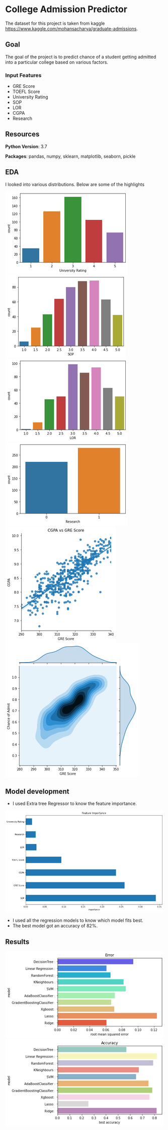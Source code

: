 # College Admission Predictor
The dataset for this project is taken from kaggle https://www.kaggle.com/mohansacharya/graduate-admissions.

## Goal
The goal of the project is to predict chance of a student getting admitted into a particular college based on various factors.

### Input Features
* GRE Score
* TOEFL Score
* University Rating
* SOP
* LOR
* CGPA
* Research


## Resources
**Python Version**: 3.7

**Packages**: pandas, numpy, sklearn, matplotlib, seaborn, pickle

## EDA
I looked into various distributions.
Below are some of the highlights

![](https://github.com/yashwanth-gurram/Graduate-Admission/blob/master/Images/eda%201.png)
![](https://github.com/yashwanth-gurram/Graduate-Admission/blob/master/Images/eda%202.png)
![](https://github.com/yashwanth-gurram/Graduate-Admission/blob/master/Images/eda%203.png)
![](https://github.com/yashwanth-gurram/Graduate-Admission/blob/master/Images/eda%204.png)
![](https://github.com/yashwanth-gurram/Graduate-Admission/blob/master/Images/eda%205.png)
![](https://github.com/yashwanth-gurram/Graduate-Admission/blob/master/Images/eda%206.png)

## Model development
* I used Extra tree Regressor to know the feature importance.

![](https://github.com/yashwanth-gurram/Graduate-Admission/blob/master/Images/feat.png)

* I used all the regression models to know which model fits best.
* The best model got an accuracy of 82%.

## Results

![](https://github.com/yashwanth-gurram/Graduate-Admission/blob/master/Images/error.png)
![](https://github.com/yashwanth-gurram/Graduate-Admission/blob/master/Images/accuracy.png)
